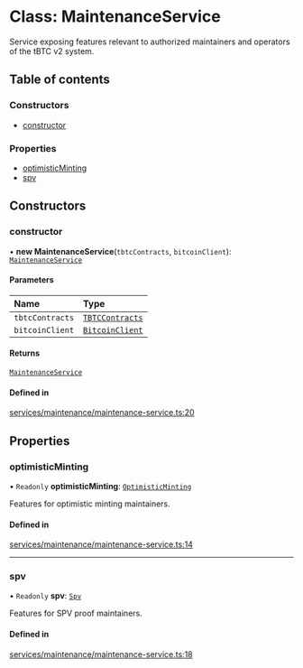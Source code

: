 # Class: MaintenanceService

Service exposing features relevant to authorized maintainers and
operators of the tBTC v2 system.

## Table of contents

### Constructors

- [constructor](MaintenanceService.md#constructor)

### Properties

- [optimisticMinting](MaintenanceService.md#optimisticminting)
- [spv](MaintenanceService.md#spv)

## Constructors

### constructor

• **new MaintenanceService**(`tbtcContracts`, `bitcoinClient`): [`MaintenanceService`](MaintenanceService.md)

#### Parameters

| Name | Type |
| :------ | :------ |
| `tbtcContracts` | [`TBTCContracts`](../README.md#tbtccontracts) |
| `bitcoinClient` | [`BitcoinClient`](../interfaces/BitcoinClient.md) |

#### Returns

[`MaintenanceService`](MaintenanceService.md)

#### Defined in

[services/maintenance/maintenance-service.ts:20](https://github.com/threshold-network/tbtc-v2/blob/main/typescript/src/services/maintenance/maintenance-service.ts#L20)

## Properties

### optimisticMinting

• `Readonly` **optimisticMinting**: [`OptimisticMinting`](OptimisticMinting.md)

Features for optimistic minting maintainers.

#### Defined in

[services/maintenance/maintenance-service.ts:14](https://github.com/threshold-network/tbtc-v2/blob/main/typescript/src/services/maintenance/maintenance-service.ts#L14)

___

### spv

• `Readonly` **spv**: [`Spv`](Spv.md)

Features for SPV proof maintainers.

#### Defined in

[services/maintenance/maintenance-service.ts:18](https://github.com/threshold-network/tbtc-v2/blob/main/typescript/src/services/maintenance/maintenance-service.ts#L18)

